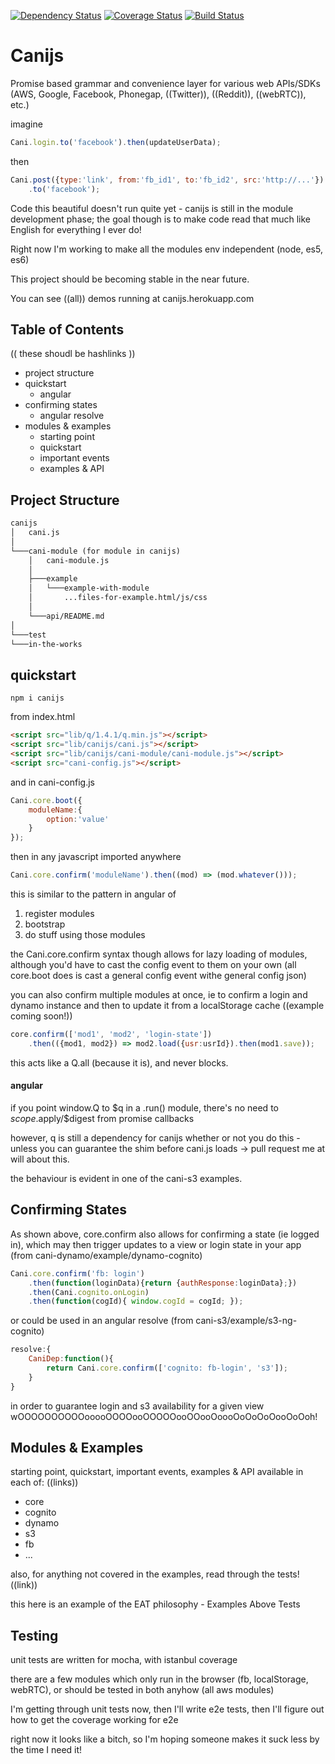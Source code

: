 [![Dependency Status](https://www.versioneye.com/user/projects/564f636bff016c003a000205/badge.svg?style=flat)](https://www.versioneye.com/user/projects/564f636bff016c003a000205)
[![Coverage Status](https://coveralls.io/repos/nikfrank/canijs/badge.svg?branch=master)](https://coveralls.io/r/nikfrank/canijs?branch=master)
[![Build Status](https://travis-ci.org/nikfrank/canijs.svg?branch=master)](https://travis-ci.org/nikfrank/canijs)

# Canijs

Promise based grammar and convenience layer for various web APIs/SDKs
(AWS, Google, Facebook, Phonegap, ((Twitter)), ((Reddit)), ((webRTC)), etc.)

imagine
```js
Cani.login.to('facebook').then(updateUserData);
```
then
```js
Cani.post({type:'link', from:'fb_id1', to:'fb_id2', src:'http://...'})
    .to('facebook');
```

Code this beautiful doesn't run quite yet - canijs is still in the module development phase; the goal though is to make code read that much like English for everything I ever do!

Right now I'm working to make all the modules env independent (node, es5, es6)

This project should be becoming stable in the near future.

You can see ((all)) demos running at canijs.herokuapp.com

## Table of Contents
(( these shoudl be hashlinks ))

* project structure
* quickstart
    * angular
* confirming states
    * angular resolve
* modules & examples
  * starting point
  * quickstart
  * important events
  * examples & API

## Project Structure
```html
canijs
│   cani.js
│
└───cani-module (for module in canijs)
    │   cani-module.js
    │
    ├───example
    │   └───example-with-module
    │       ...files-for-example.html/js/css
    │
    └───api/README.md
│
└───test
└───in-the-works
```

## quickstart

```
npm i canijs
```
from index.html
```html
<script src="lib/q/1.4.1/q.min.js"></script>
<script src="lib/canijs/cani.js"></script>
<script src="lib/canijs/cani-module/cani-module.js"></script>
<script src="cani-config.js"></script>
```
and in cani-config.js
```js
Cani.core.boot({
    moduleName:{
        option:'value'
    }
});
```
then in any javascript imported anywhere
```js
Cani.core.confirm('moduleName').then((mod) => (mod.whatever()));
```
this is similar to the pattern in angular of
1. register modules
2. bootstrap
3. do stuff using those modules

the Cani.core.confirm syntax though allows for lazy loading of modules, although you'd have to cast the config event to them on your own (all core.boot does is cast a general config event withe general config json)

you can also confirm multiple modules at once, ie to confirm a login and dynamo instance and then to update it from a localStorage cache ((example coming soon!))

```js
core.confirm(['mod1', 'mod2', 'login-state'])
    .then(({mod1, mod2}) => mod2.load({usr:usrId}).then(mod1.save));
```
this acts like a Q.all (because it is), and never blocks.

#### angular

if you point window.Q to $q in a .run() module, there's no need to $scope.$apply/$digest from promise callbacks

however, q is still a dependency for canijs whether or not you do this - unless you can guarantee the shim before cani.js loads -> pull request me at will about this.

the behaviour is evident in one of the cani-s3 examples.


## Confirming States

As shown above, core.confirm also allows for confirming a state (ie logged in), which may then trigger updates to a view or login state in your app (from cani-dynamo/example/dynamo-cognito)

```js
Cani.core.confirm('fb: login')
    .then(function(loginData){return {authResponse:loginData};})
    .then(Cani.cognito.onLogin)
    .then(function(cogId){ window.cogId = cogId; });
```
or could be used in an angular resolve (from cani-s3/example/s3-ng-cognito)
```js
resolve:{
    CaniDep:function(){
        return Cani.core.confirm(['cognito: fb-login', 's3']);
    }
}
```
in order to guarantee login and s3 availability for a given view
wOOOOOOOOOOooooOOOOooOOOOOooOOooOoooOoOoOoOooOoOoh!


## Modules & Examples
starting point, quickstart, important events, examples & API
available in each of: ((links))
* core
* cognito
* dynamo
* s3
* fb
* ...

also, for anything not covered in the examples, read through the tests! ((link))
 
 this here is an example of the EAT philosophy - Examples Above Tests

## Testing

unit tests are written for mocha, with istanbul coverage

there are a few modules which only run in the browser (fb, localStorage, webRTC),
or should be tested in both anyhow (all aws modules)

I'm getting through unit tests now, then I'll write e2e tests, then I'll figure out
how to get the coverage working for e2e

right now it looks like a bitch, so I'm hoping someone makes it suck less by the time I need it!